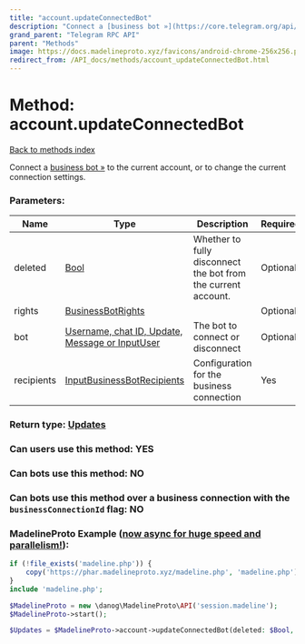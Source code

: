 ```yaml
---
title: "account.updateConnectedBot"
description: "Connect a [business bot »](https://core.telegram.org/api/business#connected-bots) to the current account, or to change the current connection settings."
grand_parent: "Telegram RPC API"
parent: "Methods"
image: https://docs.madelineproto.xyz/favicons/android-chrome-256x256.png
redirect_from: /API_docs/methods/account_updateConnectedBot.html
---
```

# Method: account.updateConnectedBot
[Back to methods index](index.html)



Connect a [business bot »](https://core.telegram.org/api/business#connected-bots) to the current account, or to change the current connection settings.

### Parameters:

| Name     |    Type       | Description | Required |
|----------|---------------|-------------|----------|
|deleted|[Bool](/API_docs/types/Bool.html) | Whether to fully disconnect the bot from the current account. | Optional|
|rights|[BusinessBotRights](/API_docs/types/BusinessBotRights.html) |  | Optional|
|bot|[Username, chat ID, Update, Message or InputUser](/API_docs/types/InputUser.html) | The bot to connect or disconnect | Optional|
|recipients|[InputBusinessBotRecipients](/API_docs/types/InputBusinessBotRecipients.html) | Configuration for the business connection | Yes|


### Return type: [Updates](/API_docs/types/Updates.html)

### Can users use this method: **YES**


### Can bots use this method: **NO**


### Can bots use this method over a business connection with the `businessConnectionId` flag: **NO**


### MadelineProto Example ([now async for huge speed and parallelism!](https://docs.madelineproto.xyz/docs/ASYNC.html)):


```php
if (!file_exists('madeline.php')) {
    copy('https://phar.madelineproto.xyz/madeline.php', 'madeline.php');
}
include 'madeline.php';

$MadelineProto = new \danog\MadelineProto\API('session.madeline');
$MadelineProto->start();

$Updates = $MadelineProto->account->updateConnectedBot(deleted: $Bool, rights: $BusinessBotRights, bot: $InputUser, recipients: $InputBusinessBotRecipients, );
```

